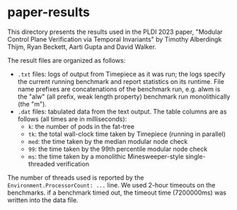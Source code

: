 # paper-results

This directory presents the results used in the PLDI 2023 paper,
"Modular Control Plane Verification via Temporal Invariants" by
Timothy Alberdingk Thijm, Ryan Beckett, Aarti Gupta and David Walker.

The result files are organized as follows:

* `.txt` files: logs of output from Timepiece as it was run; the logs
  specify the current running benchmark and report statistics on its runtime.
  File name prefixes are concatenations of the benchmark run, e.g. alwm is the "alw"
  (all prefix, weak length property) benchmark run monolithically (the "m").
* `.dat` files: tabulated data from the text output. The table columns are as follows
  (all times are in milliseconds):
    * `k`: the number of pods in the fat-tree
    * `tk`: the total wall-clock time taken by Timepiece (running in parallel)
    * `med`: the time taken by the median modular node check
    * `99`: the time taken by the 99th percentile modular node check
    * `ms`: the time taken by a monolithic Minesweeper-style single-threaded verification

The number of threads used is reported by the `Environment.ProcessorCount: ...` line.
We used 2-hour timeouts on the benchmarks. 
if a benchmark timed out, the timeout time (7200000ms) 
was written into the data file.
